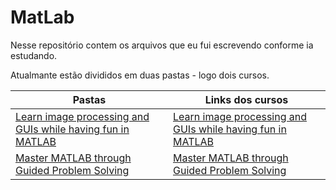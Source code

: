 # MatLab 

Nesse repositório contem os arquivos que eu fui escrevendo conforme ia estudando.

Atualmante estão divididos em duas pastas - logo dois cursos.

| Pastas | Links dos cursos |
|--------|------------------|
| [Learn image processing and GUIs while having fun in MATLAB](MatLab/tree/master/Learn%20image%20processing%20and%20GUIs%20while%20having%20fun%20in%20MATLAB) | [Learn image processing and GUIs while having fun in MATLAB](https://www.udemy.com/course/improcmatlab/) |
| [Master MATLAB through Guided Problem Solving](MatLab/tree/master/Master%20MATLAB%20through%20Guided%20Problem%20Solving) | [Master MATLAB through Guided Problem Solving](https://www.udemy.com/course/master-matlab-through-guided-problem-solving/) |